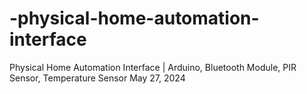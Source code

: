 # -physical-home-automation-interface
Physical Home Automation Interface | Arduino, Bluetooth Module, PIR Sensor, Temperature Sensor  May 27, 2024  
